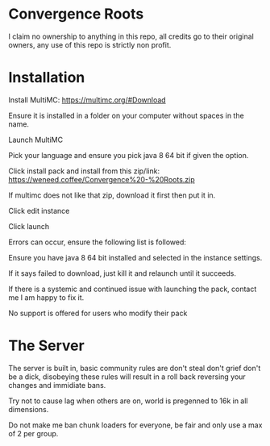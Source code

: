 # Convergence Roots
I claim no ownership to anything in this repo, all credits go to their original owners, any use of this repo is strictly non profit.

# Installation 
Install MultiMC: https://multimc.org/#Download

Ensure it is installed in a folder on your computer without spaces in the name.

Launch MultiMC

Pick your language and ensure you pick java 8 64 bit if given the option.

Click install pack and install from this zip/link: https://weneed.coffee/Convergence%20-%20Roots.zip

If multimc does not like that zip, download it first then put it in.

Click edit instance

Click launch

Errors can occur, ensure the following list is followed:

Ensure you have java 8 64 bit installed and selected in the instance settings.

If it says failed to download, just kill it and relaunch until it succeeds.

If there is a systemic and continued issue with launching the pack, contact me I am happy to fix it.


No support is offered for users who modify their pack

# The Server
The server is built in, basic community rules are don't steal don't grief don't be a dick, disobeying these rules will result in a roll back reversing your changes and immidiate bans. 

Try not to cause lag when others are on, world is pregenned to 16k in all dimensions. 

Do not make me ban chunk loaders for everyone, be fair and only use a max of 2 per group.
